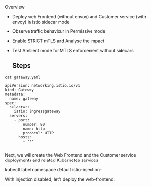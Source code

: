 
Overview

- Deploy web Frontend (without envoy) and Customer service (with envoy) in istio sidecar mode
- Observe traffic behaviour in Permissive mode
- Enable STRICT mTLS and Analyse the impact
- Test Ambient mode for MTLS enforcement without sidecars


  ## Steps

```
cat gateway.yaml
 
apiVersion: networking.istio.io/v1
kind: Gateway
metadata:
  name: gateway
spec:
  selector:
    istio: ingressgateway
  servers:
    - port:
        number: 80
        name: http
        protocol: HTTP
      hosts:
        - '*'


```

Next, we will create the Web Frontend and the Customer service deployments and related Kubernetes services

kubectl label namespace default istio-injection-


With injection disabled, let’s deploy the web-frontend:
















